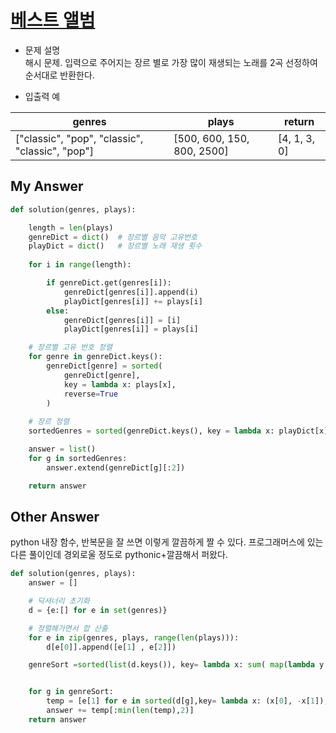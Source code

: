 # [베스트 앨범](https://programmers.co.kr/learn/courses/30/lessons/42579)

- 문제 설명<br>
해시 문제. 입력으로 주어지는 장르 별로 가장 많이 재생되는 노래를 2곡 선정하여 순서대로 반환한다.

- 입출력 예

|genres|plays|return|
|-|-|-|
|["classic", "pop", "classic", "classic", "pop"]|[500, 600, 150, 800, 2500]|[4, 1, 3, 0]|


## My Answer
```python
def solution(genres, plays):

    length = len(plays)
    genreDict = dict()  # 장르별 음악 고유번호
    playDict = dict()   # 장르별 노래 재생 횟수
    
    for i in range(length):

        if genreDict.get(genres[i]): 
            genreDict[genres[i]].append(i)
            playDict[genres[i]] += plays[i]
        else:
            genreDict[genres[i]] = [i]
            playDict[genres[i]] = plays[i]

    # 장르별 고유 번호 정렬
    for genre in genreDict.keys():
        genreDict[genre] = sorted(
            genreDict[genre], 
            key = lambda x: plays[x], 
            reverse=True
        )
    
    # 장르 정렬
    sortedGenres = sorted(genreDict.keys(), key = lambda x: playDict[x], reverse=True)

    answer = list()
    for g in sortedGenres:
        answer.extend(genreDict[g][:2])

    return answer
```

## Other Answer
python 내장 함수, 반복문을 잘 쓰면 이렇게 깔끔하게 짤 수 있다. 프로그래머스에 있는 다른 풀이인데 경외로울 정도로 pythonic+깔끔해서 퍼왔다.
```python
def solution(genres, plays):
    answer = []

    # 딕셔너리 초기화
    d = {e:[] for e in set(genres)}

    # 정렬해가면서 합 산출
    for e in zip(genres, plays, range(len(plays))):
        d[e[0]].append([e[1] , e[2]])

    genreSort =sorted(list(d.keys()), key= lambda x: sum( map(lambda y: y[0],d[x])), reverse = True)


    for g in genreSort:
        temp = [e[1] for e in sorted(d[g],key= lambda x: (x[0], -x[1]), reverse = True)]
        answer += temp[:min(len(temp),2)]
    return answer
```